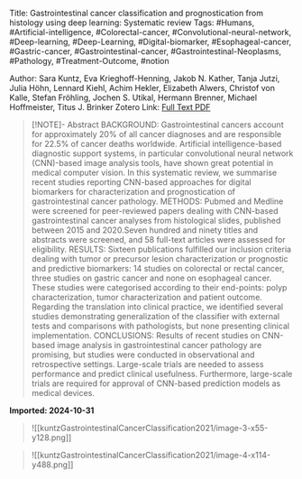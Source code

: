 Title: Gastrointestinal cancer classification and prognostication from histology using deep learning: Systematic review
Tags: #Humans, #Artificial-intelligence, #Colorectal-cancer, #Convolutional-neural-network, #Deep-learning, #Deep-Learning, #Digital-biomarker, #Esophageal-cancer, #Gastric-cancer, #Gastrointestinal-cancer, #Gastrointestinal-Neoplasms, #Pathology, #Treatment-Outcome, #notion

Author: Sara Kuntz, Eva Krieghoff-Henning, Jakob N. Kather, Tanja Jutzi, Julia Höhn, Lennard Kiehl, Achim Hekler, Elizabeth Alwers, Christof von Kalle, Stefan Fröhling, Jochen S. Utikal, Hermann Brenner, Michael Hoffmeister, Titus J. Brinker
Zotero Link: [Full Text PDF](zotero://select/library/items/X6XPS5JN)

> [!NOTE]- Abstract
> BACKGROUND: Gastrointestinal cancers account for approximately 20% of all cancer diagnoses and are responsible for 22.5% of cancer deaths worldwide. Artificial intelligence-based diagnostic support systems, in particular convolutional neural network (CNN)-based image analysis tools, have shown great potential in medical computer vision. In this systematic review, we summarise recent studies reporting CNN-based approaches for digital biomarkers for characterization and prognostication of gastrointestinal cancer pathology.
METHODS: Pubmed and Medline were screened for peer-reviewed papers dealing with CNN-based gastrointestinal cancer analyses from histological slides, published between 2015 and 2020.Seven hundred and ninety titles and abstracts were screened, and 58 full-text articles were assessed for eligibility.
RESULTS: Sixteen publications fulfilled our inclusion criteria dealing with tumor or precursor lesion characterization or prognostic and predictive biomarkers: 14 studies on colorectal or rectal cancer, three studies on gastric cancer and none on esophageal cancer. These studies were categorised according to their end-points: polyp characterization, tumor characterization and patient outcome. Regarding the translation into clinical practice, we identified several studies demonstrating generalization of the classifier with external tests and comparisons with pathologists, but none presenting clinical implementation.
CONCLUSIONS: Results of recent studies on CNN-based image analysis in gastrointestinal cancer pathology are promising, but studies were conducted in observational and retrospective settings. Large-scale trials are needed to assess performance and predict clinical usefulness. Furthermore, large-scale trials are required for approval of CNN-based prediction models as medical devices.


**Imported: 2024-10-31**

> ![[kuntzGastrointestinalCancerClassification2021/image-3-x55-y128.png]]

> ![[kuntzGastrointestinalCancerClassification2021/image-4-x114-y488.png]]
